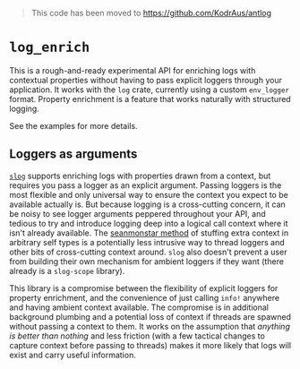 > This code has been moved to https://github.com/KodrAus/antlog

# `log_enrich`

This is a rough-and-ready experimental API for enriching logs with contextual properties without having to pass explicit loggers through your application. It works with the `log` crate, currently using a custom `env_logger` format. Property enrichment is a feature that works naturally with structured logging.

See the examples for more details.

## Loggers as arguments

[`slog`](https://github.com/slog-rs/slog) supports enriching logs with properties drawn from a context, but requires you pass a logger as an explicit argument. Passing loggers is the most flexible and only universal way to ensure the context you expect to be available actually is. But because logging is a cross-cutting concern, it can be noisy to see logger arguments peppered throughout your API, and tedious to try and introduce logging deep into a logical call context where it isn't already available. The [seanmonstar method](https://github.com/rust-lang-nursery/futures-rfcs/pull/2#issuecomment-363923477) of stuffing extra context in arbitrary self types is a potentially less intrusive way to thread loggers and other bits of cross-cutting context around. `slog` also doesn't prevent a user from building their own mechanism for ambient loggers if they want (there already is a `slog-scope` library).

This library is a compromise between the flexibility of explicit loggers for property enrichment, and the convenience of just calling `info!` anywhere and having ambient context available. The compromise is in additional background plumbing and a potential loss of context if threads are spawned without passing a context to them. It works on the assumption that _anything is better than nothing_ and less friction (with a few tactical changes to capture context before passing to threads) makes it more likely that logs will exist and carry useful information.
